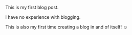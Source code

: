 This is my first blog post.

I have no experience with blogging.

This is also my first time creating a blog in and of itself! :relaxed:
